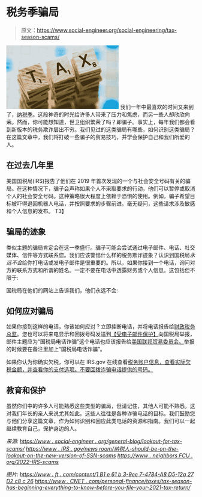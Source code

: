 # 税务季骗局

> 原文：<https://www.social-engineer.org/social-engineering/tax-season-scams/>

![Tax Season Scams](img/d860197604e3d82f537ae8edd2e9e155.png)
我们一年中最喜欢的时间又来到了，[纳税季](https://www.social-engineer.org/general-blog/lookout-for-tax-scams/)。这段神奇的时光给许多人带来了压力和焦虑，而另一些人却欣欣向荣。然而，你可能想知道，世卫组织繁荣了吗？即骗子。事实上，每年我们都会看到新版本的税务欺诈层出不穷。我们见过的这类骗局有哪些，如何识别这类骗局？在这篇文章中，我们将打破一些骗子的贸易技巧，并学会保护自己和我们所爱的人。

## 在过去几年里

美国国税局(IRS)报告了他们在 2019 年首次发现的一个与社会安全号码有关的骗局。在这种情况下，骗子会声称如果个人不采取要求的行动，他们可以暂停或取消个人的社会安全号码。这种策略很大程度上依赖于恐惧的使用。例如，骗子希望目标被吓得退回机器人电话，并按照要求的步骤前进。毫无疑问，这些请求涉及敏感和个人信息的发布。
T3】

## 骗局的迹象

类似主题的骗局肯定会在这一季盛行。骗子可能会尝试通过电子邮件、电话、社交媒体、信件等方式联系您。我们应该警惕什么样的税务欺诈迹象？认识到国税局*永远不会*给你打电话或发电子邮件是很重要的。所以，如果你接到一个电话，询问对方的联系方式和所谓的姓名。一定不要在电话中透露财务或个人信息。这包括但不限于:

国税局在他们的网站上告诉我们，他们永远不会:

## 如何应对骗局

如果你接到这样的电话，你该如何应对？立即挂断电话，并将电话报告给[财政税务总监](https://www.treasury.gov/tigta/reportcrime_misconduct.shtml)。您也可以将来电显示和回拨号码发送到[【受电子邮件保护】](/cdn-cgi/l/email-protection)向国税局举报，邮件主题应为“国税局电话诈骗”这个电话也应该报告给[美国联邦贸易委员会。](https://reportfraud.ftc.gov/#/?orgcode=IRS)举报的时候要在备注里加上“国税局电话诈骗”。

如果你认为你确实欠税，你可以在 IRS.gov 在线查看[税务账户信息，查看实际欠税金额，并查看你的支付选项。不要回拨诈骗电话提供的号码。](https://www.irs.gov/payments/your-online-account)

## 教育和保护

虽然你们中的许多人可能熟悉这些类型的骗局，但请记住，其他人可能不熟悉。这对我们年长的亲人来说尤其如此。这些人往往是各种诈骗电话的目标。我们鼓励您与他们分享这篇文章，作为如何识别和回应此类电话的资源和指南。我们可以一起继续教育自己，保护身边的人。

*来源:*
*[https://www . social-engineer . org/general-blog/lookout-for-tax-scams/](https://www.social-engineer.org/general-blog/lookout-for-tax-scams/)*
*[https://www . IRS . gov/news room/纳税人-should-be-on-the-lookout-on-the-new-version-of-SSN-scams](https://www.irs.gov/newsroom/taxpayers-should-be-on-the-lookout-for-new-version-of-ssn-scam)*
*[https://www . neighbors FCU . org/2022-IRS-scams](https://www.neighborsfcu.org/2022-irs-scams-and-how-to-avoid-them/)*

*图片:*
*[https://www . ft . com/content/1 B1 e 61 b 3-9ee 7-4784-A8 D5-12a 27 D2 c8 c 26](https://www.ft.com/content/1b1e61b3-9ee7-4784-a8d5-12a27d2c8c26)*
*[https://www . CNET . com/personal-finance/taxes/tax-season-has-beginning-everything-to-know-before-you-file-your-2021-tax-return/](https://www.cnet.com/personal-finance/taxes/tax-season-has-begun-everything-to-know-before-you-file-your-2021-tax-return/)*